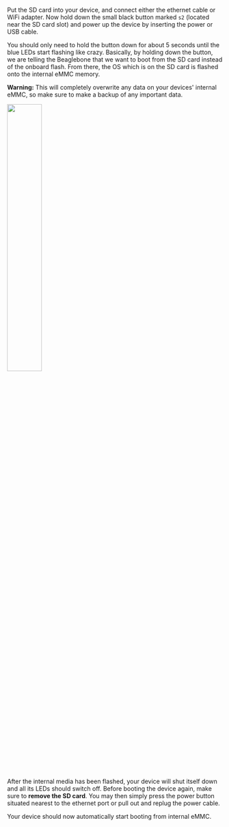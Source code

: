 Put the SD card into your device, and connect either the ethernet cable or WiFi adapter. Now hold down the small black button marked `s2` (located near the SD card slot) and power up the device by inserting the power or USB cable.

You should only need to hold the button down for about 5 seconds until the blue LEDs start flashing like crazy. Basically, by holding down the button, we are telling the Beaglebone that we want to boot from the SD card instead of the onboard flash. From there, the OS which is on the SD card is flashed onto the internal eMMC memory.

__Warning:__ This will completely overwrite any data on your devices' internal eMMC, so make sure to make a backup of any important data.

<img src="/images/docs/devices/beaglebone/sd_card_BBB.jpg" width="40%">

After the internal media has been flashed, your device will shut itself down and all its LEDs should switch off. Before booting the device again, make sure to **remove the SD card**. 
You may then simply press the power button situated nearest to the ethernet port or pull out and replug the power cable.

Your device should now automatically start booting from internal eMMC.
